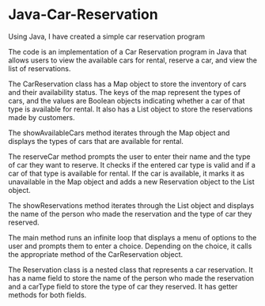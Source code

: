 # Java-Car-Reservation
Using Java, I have created a simple car reservation program

The code is an implementation of a Car Reservation program in Java that allows users to view the available cars for rental, reserve a car, and view the list of reservations.

The CarReservation class has a Map object to store the inventory of cars and their availability status. The keys of the map represent the types of cars, and the values are Boolean objects indicating whether a car of that type is available for rental. It also has a List object to store the reservations made by customers.

The showAvailableCars method iterates through the Map object and displays the types of cars that are available for rental.

The reserveCar method prompts the user to enter their name and the type of car they want to reserve. It checks if the entered car type is valid and if a car of that type is available for rental. If the car is available, it marks it as unavailable in the Map object and adds a new Reservation object to the List object.

The showReservations method iterates through the List object and displays the name of the person who made the reservation and the type of car they reserved.

The main method runs an infinite loop that displays a menu of options to the user and prompts them to enter a choice. Depending on the choice, it calls the appropriate method of the CarReservation object.

The Reservation class is a nested class that represents a car reservation. It has a name field to store the name of the person who made the reservation and a carType field to store the type of car they reserved. It has getter methods for both fields.
